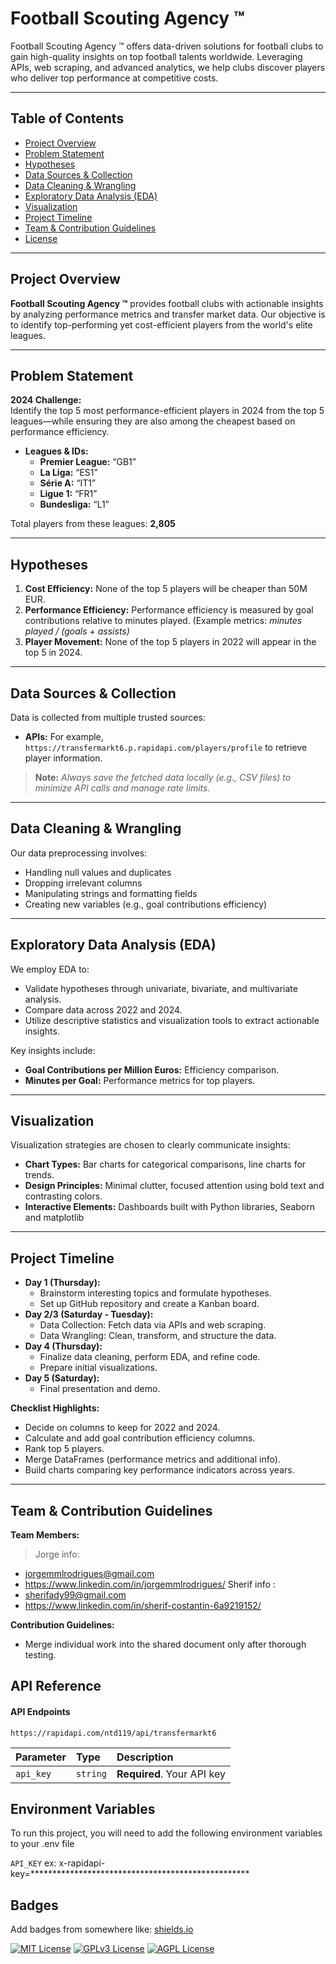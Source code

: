 # Football Scouting Agency ™

Football Scouting Agency ™ offers data-driven solutions for football clubs to gain high-quality insights on top football talents worldwide. Leveraging APIs, web scraping, and advanced analytics, we help clubs discover players who deliver top performance at competitive costs.

---

## Table of Contents
- [Project Overview](#project-overview)
- [Problem Statement](#problem-statement)
- [Hypotheses](#hypotheses)
- [Data Sources & Collection](#data-sources--collection)
- [Data Cleaning & Wrangling](#data-cleaning--wrangling)
- [Exploratory Data Analysis (EDA)](#exploratory-data-analysis-eda)
- [Visualization](#visualization)
- [Project Timeline](#project-timeline)
- [Team & Contribution Guidelines](#team--contribution-guidelines)
- [License](#license)

---

## Project Overview

**Football Scouting Agency ™** provides football clubs with actionable insights by analyzing performance metrics and transfer market data. Our objective is to identify top-performing yet cost-efficient players from the world's elite leagues.

---

## Problem Statement

**2024 Challenge:**  
Identify the top 5 most performance-efficient players in 2024 from the top 5 leagues—while ensuring they are also among the cheapest based on performance efficiency.

- **Leagues & IDs:**
  - **Premier League:** “GB1”
  - **La Liga:** “ES1”
  - **Série A:** “IT1”
  - **Ligue 1:** “FR1”
  - **Bundesliga:** “L1”
  
Total players from these leagues: **2,805**

---

## Hypotheses

1. **Cost Efficiency:** None of the top 5 players will be cheaper than 50M EUR.
2. **Performance Efficiency:** Performance efficiency is measured by goal contributions relative to minutes played. (Example metrics: *minutes played / (goals + assists)*
3. **Player Movement:** None of the top 5 players in 2022 will appear in the top 5 in 2024.

---

## Data Sources & Collection

Data is collected from multiple trusted sources:
- **APIs:** For example, `https://transfermarkt6.p.rapidapi.com/players/profile` to retrieve player information.

> **Note:** *Always save the fetched data locally (e.g., CSV files) to minimize API calls and manage rate limits.*

---

## Data Cleaning & Wrangling

Our data preprocessing involves:
- Handling null values and duplicates
- Dropping irrelevant columns
- Manipulating strings and formatting fields
- Creating new variables (e.g., goal contributions efficiency)

---

## Exploratory Data Analysis (EDA)

We employ EDA to:
- Validate hypotheses through univariate, bivariate, and multivariate analysis.
- Compare data across 2022 and 2024.
- Utilize descriptive statistics and visualization tools to extract actionable insights.
  
Key insights include:
- **Goal Contributions per Million Euros:** Efficiency comparison.
- **Minutes per Goal:** Performance metrics for top players.

---

## Visualization

Visualization strategies are chosen to clearly communicate insights:
- **Chart Types:** Bar charts for categorical comparisons, line charts for trends.
- **Design Principles:** Minimal clutter, focused attention using bold text and contrasting colors.
- **Interactive Elements:** Dashboards built with Python libraries, Seaborn and matplotlib

---

## Project Timeline

- **Day 1 (Thursday):**
  - Brainstorm interesting topics and formulate hypotheses.
  - Set up GitHub repository and create a Kanban board.
- **Day 2/3 (Saturday - Tuesday):**
  - Data Collection: Fetch data via APIs and web scraping.
  - Data Wrangling: Clean, transform, and structure the data.
- **Day 4 (Thursday):**
  - Finalize data cleaning, perform EDA, and refine code.
  - Prepare initial visualizations.
- **Day 5 (Saturday):**
  - Final presentation and demo.

**Checklist Highlights:**
- Decide on columns to keep for 2022 and 2024.
- Calculate and add goal contribution efficiency columns.
- Rank top 5 players.
- Merge DataFrames (performance metrics and additional info).
- Build charts comparing key performance indicators across years.

---

## Team & Contribution Guidelines

**Team Members:**
> Jorge info: 
- jorgemmlrodrigues@gmail.com
- https://www.linkedin.com/in/jorgemmlrodrigues/
Sherif info : 
- sherifady99@gmail.com
- https://www.linkedin.com/in/sherif-costantin-6a9219152/ 

**Contribution Guidelines:**
- Merge individual work into the shared document only after thorough testing.



## API Reference

#### API Endpoints

```https://rapidapi.com/ntd119/api/transfermarkt6```

| Parameter | Type     | Description                |
| :-------- | :------- | :------------------------- |
| `api_key` | `string` | **Required**. Your API key |



## Environment Variables

To run this project, you will need to add the following environment variables to your .env file

`API_KEY`
ex: x-rapidapi-key=**************************************************


## Badges

Add badges from somewhere like: [shields.io](https://shields.io/)

[![MIT License](https://img.shields.io/badge/License-MIT-green.svg)](https://choosealicense.com/licenses/mit/)
[![GPLv3 License](https://img.shields.io/badge/License-GPL%20v3-yellow.svg)](https://opensource.org/licenses/)
[![AGPL License](https://img.shields.io/badge/license-AGPL-blue.svg)](http://www.gnu.org/licenses/agpl-3.0)

